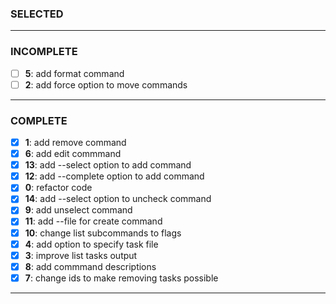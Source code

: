 ### SELECTED

---

### INCOMPLETE

- [ ] **5**: add format command
- [ ] **2**: add force option to move commands

---

### COMPLETE

- [x] **1**: add remove command
- [x] **6**: add edit commmand
- [x] **13**: add --select option to add command
- [x] **12**: add --complete option to add command
- [x] **0**: refactor code
- [x] **14**: add --select option to uncheck command
- [x] **9**: add unselect command
- [x] **11**: add --file for create command
- [x] **10**: change list subcommands to flags
- [x] **4**: add option to specify task file
- [x] **3**: improve list tasks output
- [x] **8**: add commmand descriptions
- [x] **7**: change ids to make removing tasks possible

---
